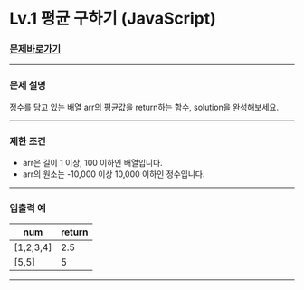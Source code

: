 # Lv.1 평균 구하기 (JavaScript)

### [문제바로가기](https://school.programmers.co.kr/learn/courses/30/lessons/12937)

<hr/>

### 문제 설명

정수를 담고 있는 배열 arr의 평균값을 return하는 함수, solution을 완성해보세요.

<hr/>

### 제한 조건

- arr은 길이 1 이상, 100 이하인 배열입니다.
- arr의 원소는 -10,000 이상 10,000 이하인 정수입니다.

<hr/>

### 입출력 예

|num|return|
|------|---|
|[1,2,3,4]|2.5|
|[5,5]|5|

<hr/>